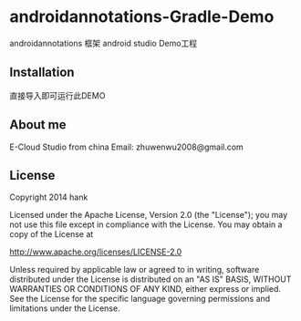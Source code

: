 androidannotations-Gradle-Demo
==============================

androidannotations 框架 android studio Demo工程

<h2>Installation</h2>
直接导入即可运行此DEMO

<h2>About me</h2>
E-Cloud Studio from china Email: zhuwenwu2008@gmail.com


<h2>License</h2>

Copyright 2014 hank

Licensed under the Apache License, Version 2.0 (the "License");
you may not use this file except in compliance with the License.
You may obtain a copy of the License at

   http://www.apache.org/licenses/LICENSE-2.0

Unless required by applicable law or agreed to in writing, software
distributed under the License is distributed on an "AS IS" BASIS,
WITHOUT WARRANTIES OR CONDITIONS OF ANY KIND, either express or implied.
See the License for the specific language governing permissions and
limitations under the License.